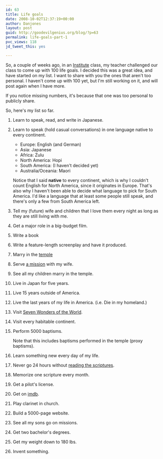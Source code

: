 ```yaml
---
id: 63
title: Life goals
date: 2008-10-02T12:37:19+00:00
author: Danjones
layout: post
guid: http://goodevilgenius.org/blog/?p=63
permalink: life-goals-part-1
pvc_views: 118
jd_tweet_this: yes

---
```

So, a couple of weeks ago, in an [Institute](https://www.lds.org/church-education) class, my teacher challenged our class to come up with 100 life goals. I decided this was a great idea, and have started on my list. I want to share with you the ones that aren't too personal. I haven't come up with 100 yet, but I'm still working on it, and will post again when I have more.

If you notice missing numbers, it's because that one was too personal to publicly share.

So, here's my list so far.

1. Learn to speak, read, and write in Japanese.

2. Learn to speak (hold casual conversations) in one language native to every continent.
   * Europe: English (and German)
   * Asia: Japanese
   * Africa: Zulu
   * North America: Hopi
   * South America: (I haven't decided yet)
   * Australia/Oceania: Maori

   Notice that I said **native** to every continent, which is why I couldn't count English for North America, since it originates in Europe. That's also why I haven't been able to decide what language to pick for South America. I'd like a language that at least some people still speak, and there's only a few from South America left.

3. Tell my (future) wife and children that I love them every night as long as they are still living with me.

4. Get a major role in a big-budget film.

5. Write a book

6. Write a feature-length screenplay and have it produced.

7. Marry in the [temple](https://www.mormon.org/beliefs/temples)

8. Serve [a mission](https://www.mormonnewsroom.org/topic/missionary-program) with my wife.

9. See all my children marry in the temple.

10. Live in Japan for five years.

11. Live 15 years outside of America.

12. Live the last years of my life in America. (i.e. Die in my homeland.)

3. Visit [Seven Wonders of the World](https://en.wikipedia.org/wiki/Seven_Wonders_of_the_Ancient_World).

14. Visit every habitable continent.

15. Perform 5000 baptisms.

    Note that this includes baptisms performed in the temple (proxy baptisms).

16. Learn something new every day of my life.

17. Never go 24 hours without [reading the scriptures](https://www.mormon.org/beliefs/the-bible).

18. Memorize one scripture every month.

19. Get a pilot's license.

20. Get on [imdb](https://www.imdb.com).

21. Play clarinet in church.

22. Build a 5000-page website.

23. See all my sons go on missions.

24. Get two bachelor's degrees.

26. Get my weight down to 180 lbs.

27. Invent something.
